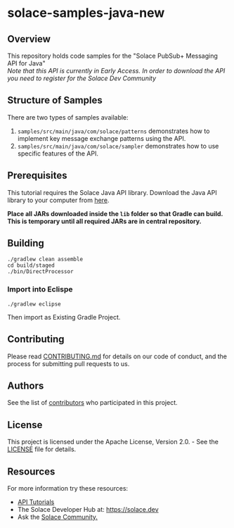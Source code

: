 # solace-samples-java-new

## Overview
This repository holds code samples for the "Solace PubSub+ Messaging API for Java"  
*Note that this API is currently in Early Access. In order to download the API you need to register for the Solace Dev Community*

## Structure of Samples
There are two types of samples available: 
1. `samples/src/main/java/com/solace/patterns` demonstrates how to implement key message exchange patterns using the API. 
1. `samples/src/main/java/com/solace/sampler` demonstrates how to use specific features of the API.  

## Prerequisites
This tutorial requires the Solace Java API library. Download the Java API library to your computer from [here](https://solace.community/discussion/643/early-access-now-available-for-the-new-java-messaging-api).

**Place all JARs downloaded inside the `lib` folder so that Gradle can build.  This is temporary until all required JARs are in central repository.**

## Building

```
./gradlew clean assemble
cd build/staged
./bin/DirectProcessor
```

### Import into Eclispe

```
./gradlew eclipse
```
Then import as Existing Gradle Project.


## Contributing

Please read [CONTRIBUTING.md](CONTRIBUTING.md) for details on our code of conduct, and the process for submitting pull requests to us.

## Authors

See the list of [contributors](https://github.com/SolaceSamples/solace-samples-java-new/contributors) who participated in this project.

## License

This project is licensed under the Apache License, Version 2.0. - See the [LICENSE](LICENSE) file for details.

## Resources

For more information try these resources:

- [API Tutorials](https://tutorials.solace.dev/)
- The Solace Developer Hub at: https://solace.dev
- Ask the [Solace Community.](http://dev.solace.com/community/)


